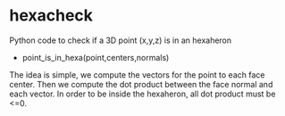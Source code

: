 # hexacheck
Python code to check if a 3D point (x,y,z) is in an hexaheron

* point_is_in_hexa(point,centers,normals)

The idea is simple, we compute the vectors for the point to each face center.
Then we compute the dot product between the face normal and each vector.
In order to be inside the hexaheron, all dot product must be <=0.
